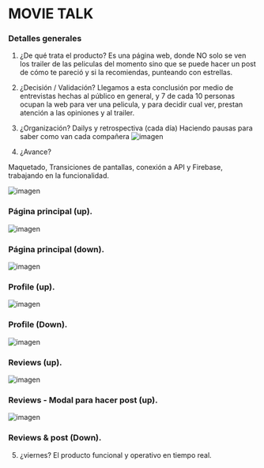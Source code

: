 # MOVIE TALK
### Detalles generales

1) ¿De qué trata el producto?
	Es una página web, donde NO solo se ven los trailer de las peliculas del momento sino que se puede hacer un post de cómo te pareció y si la recomiendas, punteando con estrellas.

2) ¿Decisión / Validación?
	Llegamos a esta conclusión por medio de entrevistas hechas al público en general, y 7 de cada 10 personas ocupan la web para ver una pelicula, y para decidir cual ver, prestan atención a las opiniones y al trailer.

3) ¿Organización?
Dailys y retrospectiva (cada día)
	Haciendo pausas para saber como van cada compañera
![imagen](https://s9.postimg.org/8obtl1egv/Whats_App_Image_2018-01-10_at_16.29.32.jpg)

4) ¿Avance?

Maquetado, Transiciones de pantallas, conexión a API y Firebase, trabajando en la funcionalidad.

![imagen](https://s9.postimg.org/579rhuxcf/image.jpg) 
### Página principal (up).

![imagen](https://s9.postimg.org/cn913qdcv/image.jpg) 
### Página principal (down).

![imagen](https://s9.postimg.org/4uidbruj3/image.jpg) 
### Profile  (up).

![imagen](https://s9.postimg.org/nzlmlk427/image.jpg) 
### Profile (Down).

![imagen](https://s9.postimg.org/ocd0rqu1r/image.jpg)
### Reviews (up).

![imagen](https://s9.postimg.org/ynpdk3o8f/image.jpg) 
### Reviews - Modal para hacer post (up).

![imagen](https://s9.postimg.org/dpj7mbtm7/image.jpg) 
### Reviews & post (Down).


5) ¿viernes?
	El producto funcional y operativo en tiempo real.


